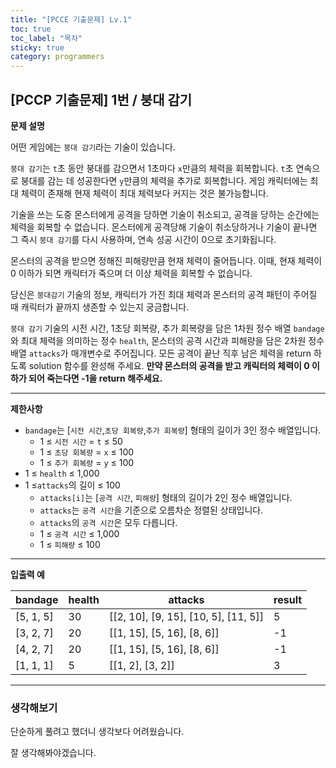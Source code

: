 ```yaml
---
title: "[PCCE 기출문제] Lv.1"
toc: true
toc_label: "목차"
sticky: true
category: programmers
---
```


## [PCCP 기출문제] 1번 / 붕대 감기

**문제 설명**

어떤 게임에는 `붕대 감기`라는 기술이 있습니다.

`붕대 감기`는 `t`초 동안 붕대를 감으면서 1초마다 `x`만큼의 체력을 회복합니다. `t`초 연속으로 붕대를 감는 데 성공한다면 `y`만큼의 체력을 추가로 회복합니다. 게임 캐릭터에는 최대 체력이 존재해 현재 체력이 최대 체력보다 커지는 것은 불가능합니다.

기술을 쓰는 도중 몬스터에게 공격을 당하면 기술이 취소되고, 공격을 당하는 순간에는 체력을 회복할 수 없습니다. 몬스터에게 공격당해 기술이 취소당하거나 기술이 끝나면 그 즉시 `붕대 감기`를 다시 사용하며, 연속 성공 시간이 0으로 초기화됩니다.

몬스터의 공격을 받으면 정해진 피해량만큼 현재 체력이 줄어듭니다. 이때, 현재 체력이 0 이하가 되면 캐릭터가 죽으며 더 이상 체력을 회복할 수 없습니다.

당신은 `붕대감기` 기술의 정보, 캐릭터가 가진 최대 체력과 몬스터의 공격 패턴이 주어질 때 캐릭터가 끝까지 생존할 수 있는지 궁금합니다.

`붕대 감기` 기술의 시전 시간, 1초당 회복량, 추가 회복량을 담은 1차원 정수 배열 `bandage`와 최대 체력을 의미하는 정수 `health`, 몬스터의 공격 시간과 피해량을 담은 2차원 정수 배열 `attacks`가 매개변수로 주어집니다. 모든 공격이 끝난 직후 남은 체력을 return 하도록 solution 함수를 완성해 주세요. **만약 몬스터의 공격을 받고 캐릭터의 체력이 0 이하가 되어 죽는다면 -1을 return 해주세요.**

------

**제한사항**

- `bandage`는 [`시전 시간`,`초당 회복량`,`추가 회복량`] 형태의 길이가 3인 정수 배열입니다.
  - 1 ≤ `시전 시간` = `t` ≤ 50
  - 1 ≤ `초당 회복량` = `x` ≤ 100
  - 1 ≤ `추가 회복량` = `y` ≤ 100
- 1 ≤ `health` ≤ 1,000
- 1 ≤`attacks`의 길이 ≤ 100
  - `attacks[i]`는 [`공격 시간`, `피해량`] 형태의 길이가 2인 정수 배열입니다.
  - `attacks`는 `공격 시간`을 기준으로 오름차순 정렬된 상태입니다.
  - `attacks`의 `공격 시간`은 모두 다릅니다.
  - 1 ≤ `공격 시간` ≤ 1,000
  - 1 ≤ `피해량` ≤ 100

------

**입출력 예**

| bandage   | health | attacks                              | result |
| --------- | ------ | ------------------------------------ | ------ |
| [5, 1, 5] | 30     | [[2, 10], [9, 15], [10, 5], [11, 5]] | 5      |
| [3, 2, 7] | 20     | [[1, 15], [5, 16], [8, 6]]           | -1     |
| [4, 2, 7] | 20     | [[1, 15], [5, 16], [8, 6]]           | -1     |
| [1, 1, 1] | 5      | [[1, 2], [3, 2]]                     | 3      |

---

### 생각해보기 

단순하게 풀려고 했더니 생각보다 어려웠습니다.

잘 생각해봐야겠습니다.


